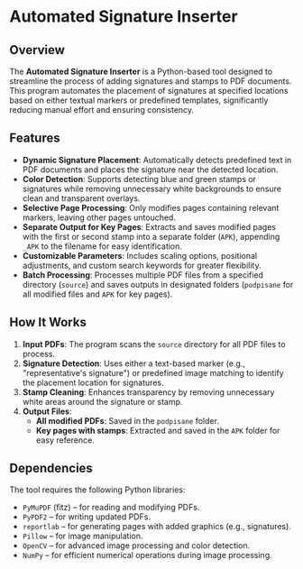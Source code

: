 # Automated Signature Inserter

## Overview
The **Automated Signature Inserter** is a Python-based tool designed to streamline the process of adding signatures and stamps to PDF documents. This program automates the placement of signatures at specified locations based on either textual markers or predefined templates, significantly reducing manual effort and ensuring consistency.

## Features
- **Dynamic Signature Placement**: Automatically detects predefined text in PDF documents and places the signature near the detected location.
- **Color Detection**: Supports detecting blue and green stamps or signatures while removing unnecessary white backgrounds to ensure clean and transparent overlays.
- **Selective Page Processing**: Only modifies pages containing relevant markers, leaving other pages untouched.
- **Separate Output for Key Pages**: Extracts and saves modified pages with the first or second stamp into a separate folder (`APK`), appending `_APK` to the filename for easy identification.
- **Customizable Parameters**: Includes scaling options, positional adjustments, and custom search keywords for greater flexibility.
- **Batch Processing**: Processes multiple PDF files from a specified directory (`source`) and saves outputs in designated folders (`podpisane` for all modified files and `APK` for key pages).

## How It Works
1. **Input PDFs**: The program scans the `source` directory for all PDF files to process.
2. **Signature Detection**: Uses either a text-based marker (e.g., "representative's signature") or predefined image matching to identify the placement location for signatures.
3. **Stamp Cleaning**: Enhances transparency by removing unnecessary white areas around the signature or stamp.
4. **Output Files**:
   - **All modified PDFs**: Saved in the `podpisane` folder.
   - **Key pages with stamps**: Extracted and saved in the `APK` folder for easy reference.

## Dependencies
The tool requires the following Python libraries:
- `PyMuPDF` (fitz) – for reading and modifying PDFs.
- `PyPDF2` – for writing updated PDFs.
- `reportlab` – for generating pages with added graphics (e.g., signatures).
- `Pillow` – for image manipulation.
- `OpenCV` – for advanced image processing and color detection.
- `NumPy` – for efficient numerical operations during image processing.
